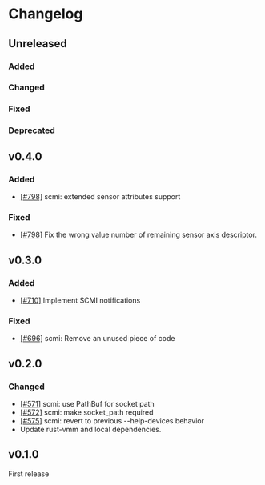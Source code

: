 # Changelog
## Unreleased

### Added

### Changed

### Fixed

### Deprecated

## v0.4.0

### Added

- [[#798]](https://github.com/rust-vmm/vhost-device/pull/798) scmi: extended sensor attributes support

### Fixed

- [[#798]](https://github.com/rust-vmm/vhost-device/pull/798) Fix the wrong value number of remaining sensor axis descriptor.

## v0.3.0

### Added

- [[#710]](https://github.com/rust-vmm/vhost-device/pull/710) Implement SCMI notifications

### Fixed

- [[#696]](https://github.com/rust-vmm/vhost-device/pull/696) scmi: Remove an unused piece of code

## v0.2.0

### Changed

- [[#571]](https://github.com/rust-vmm/vhost-device/pull/571) scmi: use PathBuf for socket path
- [[#572]](https://github.com/rust-vmm/vhost-device/pull/572) scmi: make socket_path required
- [[#575]](https://github.com/rust-vmm/vhost-device/pull/575) scmi: revert to previous --help-devices behavior
- Update rust-vmm and local dependencies.

## v0.1.0

First release


